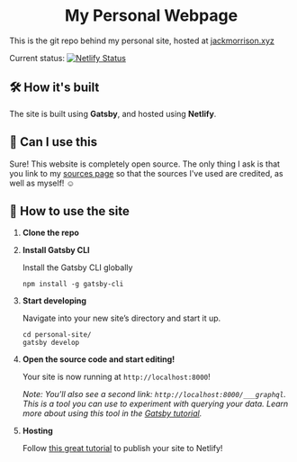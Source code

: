 <!-- <p align="center">
  <a href="https://jackmorrison.xyz">
    <img alt="Gatsby" src="https://www.gatsbyjs.org/monogram.svg" width="60" />
  </a>
</p> -->
<h1 align="center">
  My Personal Webpage
</h1>

This is the git repo behind my personal site, hosted at [jackmorrison.xyz](https://jackmorrison.netlify.app)

Current status:
[![Netlify Status](https://api.netlify.com/api/v1/badges/3289fe4d-7b66-4f01-991c-74cc3e12074f/deploy-status)](https://app.netlify.com/sites/jackmorrison/deploys)

## 🛠 How it's built

The site is built using **Gatsby**, and hosted using **Netlify**.

## 🎨 Can I use this 

Sure! This website is completely open source. The only thing I ask is that you link to my [sources page](https://jackmorrison.netlify.app/credits) so that the sources I've used are credited, as well as myself! ☺️

## 🚀 How to use the site

1.  **Clone the repo**

1.  **Install Gatsby CLI**

    Install the Gatsby CLI globally

    ```shell
    npm install -g gatsby-cli
    ```
    
1.  **Start developing**

    Navigate into your new site’s directory and start it up.

    ```shell
    cd personal-site/
    gatsby develop
    ```

1.  **Open the source code and start editing!**

    Your site is now running at `http://localhost:8000`!

    _Note: You'll also see a second link: _`http://localhost:8000/___graphql`_. This is a tool you can use to experiment with querying your data. Learn more about using this tool in the [Gatsby tutorial](https://www.gatsbyjs.org/tutorial/part-five/#introducing-graphiql)._
    
1.  **Hosting**

    Follow [this great tutorial](https://www.netlify.com/blog/2016/02/24/a-step-by-step-guide-gatsby-on-netlify/) to publish your site to Netlify!
